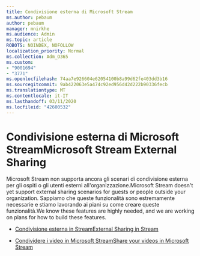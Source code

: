 ```yaml
---
title: Condivisione esterna di Microsoft Stream
ms.author: pebaum
author: pebaum
manager: mnirkhe
ms.audience: Admin
ms.topic: article
ROBOTS: NOINDEX, NOFOLLOW
localization_priority: Normal
ms.collection: Adm_O365
ms.custom:
- "9001694"
- "3771"
ms.openlocfilehash: 74aa7e926604e62054100b8a99d62fe403dd3b16
ms.sourcegitcommit: 9ab422063e5a474c92ed956d42d222b90336fecb
ms.translationtype: MT
ms.contentlocale: it-IT
ms.lasthandoff: 03/11/2020
ms.locfileid: "42600532"
---
```

# <a name="microsoft-stream-external-sharing"></a><span data-ttu-id="1ba13-102">Condivisione esterna di Microsoft Stream</span><span class="sxs-lookup"><span data-stu-id="1ba13-102">Microsoft Stream External Sharing</span></span>

<span data-ttu-id="1ba13-103">Microsoft Stream non supporta ancora gli scenari di condivisione esterna per gli ospiti o gli utenti esterni all'organizzazione.</span><span class="sxs-lookup"><span data-stu-id="1ba13-103">Microsoft Stream doesn't yet support external sharing scenarios for guests or people outside your organization.</span></span> <span data-ttu-id="1ba13-104">Sappiamo che queste funzionalità sono estremamente necessarie e stiamo lavorando ai piani su come creare queste funzionalità.</span><span class="sxs-lookup"><span data-stu-id="1ba13-104">We know these features are highly needed, and we are working on plans for how to build these features.</span></span>

- [<span data-ttu-id="1ba13-105">Condivisione esterna in Stream</span><span class="sxs-lookup"><span data-stu-id="1ba13-105">External Sharing in Stream</span></span>](https://docs.microsoft.com/stream/portal-share-video#external-sharing)

- [<span data-ttu-id="1ba13-106">Condividere i video in Microsoft Stream</span><span class="sxs-lookup"><span data-stu-id="1ba13-106">Share your videos in Microsoft Stream</span></span>](https://docs.microsoft.com/stream/portal-share-video)
